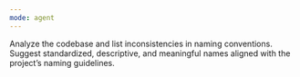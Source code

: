 ```yaml
---
mode: agent
---
```

Analyze the codebase and list inconsistencies in naming conventions. Suggest standardized, descriptive, and meaningful names aligned with the project’s naming guidelines.
